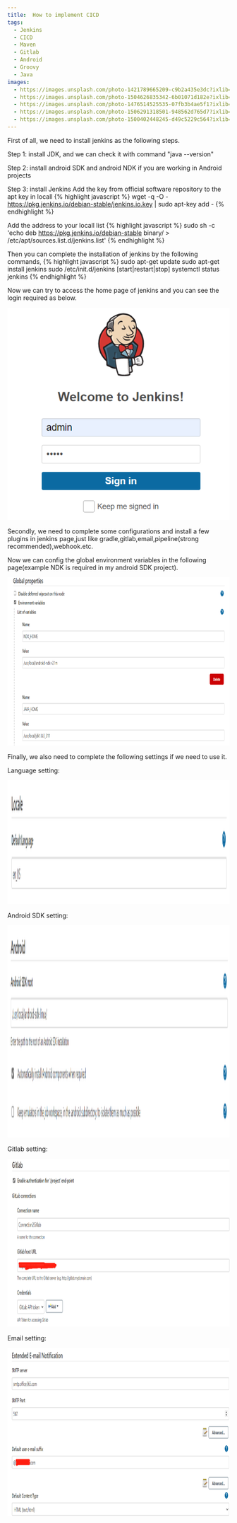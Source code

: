 ```yaml
---
title:  How to implement CICD
tags:
  - Jenkins
  - CICD
  - Maven
  - Gitlab
  - Android
  - Groovy
  - Java
images:
  - https://images.unsplash.com/photo-1421789665209-c9b2a435e3dc?ixlib=rb-0.3.5&ixid=eyJhcHBfaWQiOjEyMDd9&s=5b1016b885e7438c4633109d77368d4d&auto=format&fit=crop&w=1651&q=80
  - https://images.unsplash.com/photo-1504626835342-6b01071d182e?ixlib=rb-0.3.5&ixid=eyJhcHBfaWQiOjEyMDd9&s=975855d515c9d56352ee3bfe74287f2b&auto=format&fit=crop&w=1651&q=80
  - https://images.unsplash.com/photo-1476514525535-07fb3b4ae5f1?ixlib=rb-0.3.5&ixid=eyJhcHBfaWQiOjEyMDd9&s=468a8c18f5d811cf03c654b653b5089e&auto=format&fit=crop&w=1650&q=80
  - https://images.unsplash.com/photo-1506291318501-948562d765d7?ixlib=rb-0.3.5&ixid=eyJhcHBfaWQiOjEyMDd9&s=71ad8e3b7b4bd210182ed5e5c024903b&auto=format&fit=crop&w=1650&q=80
  - https://images.unsplash.com/photo-1500402448245-d49c5229c564?ixlib=rb-0.3.5&ixid=eyJhcHBfaWQiOjEyMDd9&s=f19c590b253f803a7f9b643c59017160&auto=format&fit=crop&w=1650&q=80
---
```

First of all, we need to install jenkins as the following steps.
<!--more-->
Step 1: install JDK, and we can check it with command "java --version"

Step 2: install android SDK and android NDK if you are working in Android projects

Step 3: install Jenkins
Add the key from official software repository to the apt key in locall
{% highlight javascript %}
wget -q -O - https://pkg.jenkins.io/debian-stable/jenkins.io.key | sudo apt-key add -
{% endhighlight %}

Add the address to your locall list
{% highlight javascript %}
sudo sh -c 'echo deb https://pkg.jenkins.io/debian-stable binary/ > /etc/apt/sources.list.d/jenkins.list'
{% endhighlight %}

Then you can complete the installation of jenkins by the following commands,
{% highlight javascript %}
sudo apt-get update
sudo apt-get install jenkins
sudo /etc/init.d/jenkins [start|restart|stop]
systemctl status jenkins
{% endhighlight %}

Now we can try to access the home page of jenkins and you can see the login required as below.
<!-- ![](/assets/images/jenkins_login.png) -->


<img src="/assets/images/jenkins_login.png" alt="Login" style="width:525px;height:480px;">


Secondly, we need to complete some configurations and install a few plugins in jenkins page,just like gradle,gitlab,email,pipeline(strong recommended),webhook.etc.

Now we can config the global environment variables in the following page(example NDK is required in my android SDK project).

<img src="/assets/images/global_settings.png" alt="Login" style="width:888px;height:380px;">

Finally, we also need to complete the following settings if we need to use it.

Language setting:

<img src="/assets/images/local_set.png" alt="Login" style="width:888px;height:280px;">

Android SDK setting:

<img src="/assets/images/android_sdk_set.png" alt="Login" style="width:888px;height:480px;">

Gitlab setting:

<img src="/assets/images/gitlab_set.png" alt="Login" style="width:888px;height:380px;">

Email setting:

<img src="/assets/images/email_set.png" alt="Login" style="width:888px;height:380px;">
